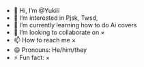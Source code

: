 - 👋 Hi, I’m @Yukiii
- 👀 I’m interested in Pjsk, Twsd,
- 🌱 I’m currently learning how to do Ai covers
- 💞️ I’m looking to collaborate on ×
- 📫 How to reach me ×
- 😄 Pronouns: He/him/they
- ⚡ Fun fact: ×

<!---
Yukiiisishhdhd/Yukiiisishhdhd is a ✨ special ✨ repository because its `README.md` (this file) appears on your GitHub profile.
You can click the Preview link to take a look at your changes.
--->
